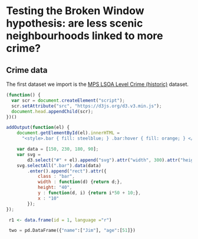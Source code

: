 # Testing the Broken Window hypothesis: are less scenic neighbourhoods linked to more crime?
## Crime data
The first dataset we import is the [MPS LSOA Level Crime (historic)](https://data.london.gov.uk/dataset/recorded_crime_summary) dataset.

```javascript
(function() { 
  var scr = document.createElement("script");
  scr.setAttribute("src", "https://d3js.org/d3.v3.min.js");
  document.head.appendChild(scr);
})()
```

```javascript
addOutput(function(el) { 
    document.getElementById(el).innerHTML = 
      "<style>.bar { fill: steelblue; } .bar:hover { fill: orange; } </style>";

    var data = [150, 230, 180, 90];
    var svg = 
        d3.select("#" + el).append("svg").attr("width", 300).attr("height", 200);
    svg.selectAll(".bar").data(data)
        .enter().append("rect").attr({
            class : "bar",
            width : function(d) {return d;},
            height: "40",
            y : function(d, i) {return i*50 + 10;},
            x : "10"
        });
});
```

```r
 r1 <- data.frame(id = 1, language ="r")
```


```python
 two = pd.DataFrame({"name":["Jim"], "age":[51]})
```

